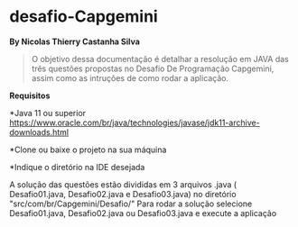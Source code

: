 #  desafio-Capgemini
**By Nicolas Thierry Castanha Silva**

>O objetivo dessa documentação é detalhar a resolução em JAVA das três questões propostas no Desafio De Programação Capgemini, assim como as intruções de como rodar a aplicação.

**Requisitos**

*Java 11 ou superior https://www.oracle.com/br/java/technologies/javase/jdk11-archive-downloads.html

*Clone ou baixe o projeto na sua máquina

*Indique o diretório na IDE desejada

A solução das questões estão divididas em 3 arquivos .java ( Desafio01.java, Desafio02.java e Desafio03.java) no diretório "src/com/br/Capgemini/Desafio/"
Para rodar a solução selecione Desafio01.java, Desafio02.java ou Desafio03.java e execute a aplicação

